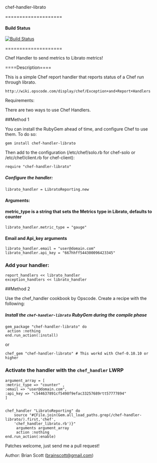 chef-handler-librato

====================
#### Build Status
[![Build Status](https://travis-ci.org/bscott/chef-handler-librato.png?branch=master)](https://travis-ci.org/bscott/chef-handler-librato)

====================

Chef Handler to send metrics to Librato metrics!

====Description====

This is a simple Chef report handler that reports status of a Chef run through librato.

    http://wiki.opscode.com/display/chef/Exception+and+Report+Handlers

Requirements:


There are two ways to use Chef Handlers.

##Method 1

You can install the RubyGem ahead of time, and configure Chef to use them. To do so:

	gem install chef-handler-librato

Then add to the configuration (/etc/chef/solo.rb for chef-solo or /etc/chef/client.rb for chef-client):

	require "chef-handler-librato"

##### Configure the handler:

	librato_handler = LibratoReporting.new

#### Arguments:

#### metric_type is a string that sets the Metrics type in Librato, defaults to counter

	librato_handler.metric_type = "gauge"

#### Email and Api_key arguments

	librato_handler.email = "user@domain.com"
	librato_handler.api_key = "667hhff544300096423345"



### Add your handler:

	report_handlers << librato_handler
	exception_handlers << librato_handler

##Method 2

Use the chef_handler cookbook by Opscode. Create a recipe with the following:

##### Install the `chef-handler-librato` RubyGem during the compile phase

	gem_package "chef-handler-librato" do
 	 action :nothing
  	end.run_action(:install)
  
or 

	chef_gem "chef-handler-librato" # This workd with Chef-0.10.10 or higher

### Activate the handler with the `chef_handler` LWRP

	argument_array = [
	:metric_type => "counter" ,
	:email => "user@domain.com",
	:api_key => "c544637891cf5498f9efac33257689rtt57777894" 
	]
	

	chef_handler "LibratoReporting" do
		source "#{File.join(Gem.all_load_paths.grep(/chef-handler-librato/).first,'chef', 
  		'chef_handler_librato.rb')}"
 		 arguments argument_array
  		 action :nothing
	end.run_action(:enable)


Patches welcome, just send me a pull request!

Author: Brian Scott (brainscott@gmail.com)


